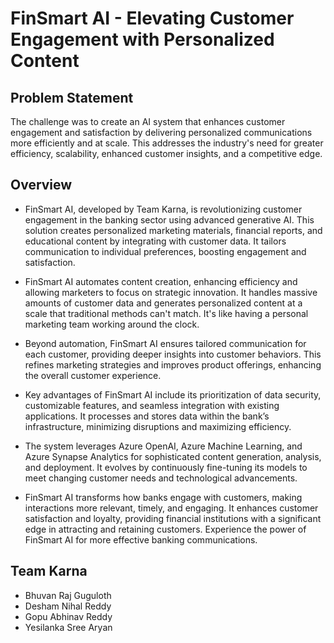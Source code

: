 # FinSmart AI - Elevating Customer Engagement with Personalized Content

## Problem Statement
The challenge was to create an AI system that enhances customer engagement and satisfaction by delivering personalized communications more efficiently and at scale. This addresses the industry's need for greater efficiency, scalability, enhanced customer insights, and a competitive edge.

## Overview
- FinSmart AI, developed by Team Karna, is revolutionizing customer engagement in the banking sector using advanced generative AI. This solution creates personalized marketing materials, financial reports, and educational content by integrating with customer data. It tailors communication to individual preferences, boosting engagement and satisfaction.

- FinSmart AI automates content creation, enhancing efficiency and allowing marketers to focus on strategic innovation. It handles massive amounts of customer data and generates personalized content at a scale that traditional methods can't match. It's like having a personal marketing team working around the clock.

- Beyond automation, FinSmart AI ensures tailored communication for each customer, providing deeper insights into customer behaviors. This refines marketing strategies and improves product offerings, enhancing the overall customer experience.

- Key advantages of FinSmart AI include its prioritization of data security, customizable features, and seamless integration with existing applications. It processes and stores data within the bank’s infrastructure, minimizing disruptions and maximizing efficiency.

- The system leverages Azure OpenAI, Azure Machine Learning, and Azure Synapse Analytics for sophisticated content generation, analysis, and deployment. It evolves by continuously fine-tuning its models to meet changing customer needs and technological advancements.

- FinSmart AI transforms how banks engage with customers, making interactions more relevant, timely, and engaging. It enhances customer satisfaction and loyalty, providing financial institutions with a significant edge in attracting and retaining customers. Experience the power of FinSmart AI for more effective banking communications.

## Team Karna
- Bhuvan Raj Guguloth
- Desham Nihal Reddy
- Gopu Abhinav Reddy
- Yesilanka Sree Aryan